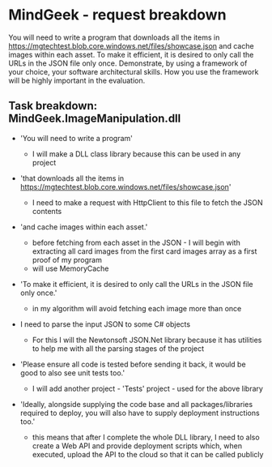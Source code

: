 # MindGeek - request breakdown

You will need to write a program that downloads all the items in
https://mgtechtest.blob.core.windows.net/files/showcase.json 
and cache images within each asset.
To make it efficient, it is desired to only call the URLs in the JSON file only once. 
Demonstrate, by using a framework of your choice, your software architectural skills. 
How you use the framework will be highly important in the evaluation.


## Task breakdown: MindGeek.ImageManipulation.dll

- 'You will need to write a program'
  - I will make a DLL class library because this can be used in any project

- 'that downloads all the items in https://mgtechtest.blob.core.windows.net/files/showcase.json'
  - I need to make a request with HttpClient to this file to fetch the JSON contents

- 'and cache images within each asset.'
  - before fetching from each asset in the JSON - I will begin with extracting all card images from the
  first card images array as a first proof of my program
  - will use MemoryCache

- 'To make it efficient, it is desired to only call the URLs in the JSON file only once.'
  - in my algorithm will avoid fetching each image more than once
  
- I need to parse the input JSON to some C# objects
  - For this I will the Newtonsoft JSON.Net library because it has utilities to help me with all the parsing stages of the project

- 'Please ensure all code is tested before sending it back, it would be good to also see unit tests too.'
  - I will add another project - 'Tests' project - used for the above library
  
- 'Ideally, alongside supplying the code base and all packages/libraries required to deploy, you will also have to supply deployment instructions too.'
  - this means that after I complete the whole DLL library, I need to also create a Web API and provide deployment scripts which, when executed, upload the API to the cloud so that it can be called publicly

